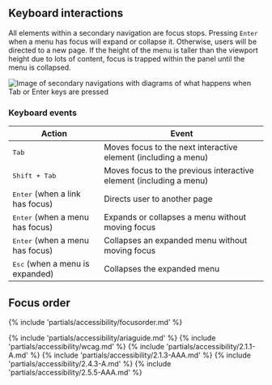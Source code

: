 

## Keyboard interactions

All elements within a secondary navigation are focus stops. Pressing <code>Enter</code> when a menu has focus will expand or collapse it. Otherwise, users will be directed to a new page. If the height of the menu is taller than the viewport height due to lots of content, focus is trapped within the panel until the menu is collapsed.

<uxdot-example width-adjustment="872px">
  <img src="{{ '../nav-secondary-a11y-keyboard-interactions.png' | url }}" alt="Image of secondary navigations with diagrams of what happens when Tab or Enter keys are pressed">
</uxdot-example>

### Keyboard events

<rh-table>
  <table>
    <thead>
      <tr>
        <th scope="col" data-label="Action">Action</th>
        <th scope="col" data-label="Event">Event</th>
      </tr>
    </thead>
    <tbody>
      <tr>
        <td data-label="Action"><kbd>Tab</kbd></td>
        <td data-label="Event">Moves focus to the next interactive element (including a menu)</td>
      </tr>
      <tr>
        <td data-label="Action"><kbd>Shift + Tab</kbd></td>
        <td data-label="Event">Moves focus to the previous interactive element (including a menu)</td>
      </tr>
      <tr>
        <td data-label="Action"><kbd>Enter</kbd> (when a link has focus)</td>
        <td data-label="Event">Directs user to another page</td>
      </tr>
      <tr>
        <td data-label="Action"><kbd>Enter</kbd> (when a menu has focus)</td>
        <td data-label="Event">Expands or collapses a menu without moving focus</td>
      </tr>
      <tr>
        <td data-label="Action"><kbd>Enter</kbd> (when a menu has focus)</td>
        <td data-label="Event">Collapses an expanded menu without moving focus</td>
      </tr>
      <tr>
        <td data-label="Action"><kbd>Esc</kbd> (when a menu is expanded)</td>
        <td data-label="Event">Collapses the expanded menu</td>
      </tr>
    </tbody>
  </table>
</rh-table>


## Focus order

{% include 'partials/accessibility/focusorder.md' %}

{% include 'partials/accessibility/ariaguide.md' %}
{% include 'partials/accessibility/wcag.md' %}
{% include 'partials/accessibility/2.1.1-A.md' %}
{% include 'partials/accessibility/2.1.3-AAA.md' %}
{% include 'partials/accessibility/2.4.3-A.md' %}
{% include 'partials/accessibility/2.5.5-AAA.md' %}
